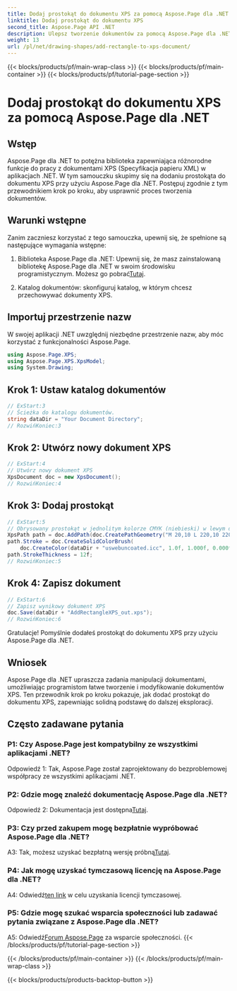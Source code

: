 ```yaml
---
title: Dodaj prostokąt do dokumentu XPS za pomocą Aspose.Page dla .NET
linktitle: Dodaj prostokąt do dokumentu XPS
second_title: Aspose.Page API .NET
description: Ulepsz tworzenie dokumentów za pomocą Aspose.Page dla .NET. Z tego samouczka krok po kroku dowiesz się, jak dodawać prostokąty do dokumentów XPS.
weight: 13
url: /pl/net/drawing-shapes/add-rectangle-to-xps-document/
---
```


{{< blocks/products/pf/main-wrap-class >}}
{{< blocks/products/pf/main-container >}}
{{< blocks/products/pf/tutorial-page-section >}}

# Dodaj prostokąt do dokumentu XPS za pomocą Aspose.Page dla .NET

## Wstęp

Aspose.Page dla .NET to potężna biblioteka zapewniająca różnorodne funkcje do pracy z dokumentami XPS (Specyfikacja papieru XML) w aplikacjach .NET. W tym samouczku skupimy się na dodaniu prostokąta do dokumentu XPS przy użyciu Aspose.Page dla .NET. Postępuj zgodnie z tym przewodnikiem krok po kroku, aby usprawnić proces tworzenia dokumentów.

## Warunki wstępne

Zanim zaczniesz korzystać z tego samouczka, upewnij się, że spełnione są następujące wymagania wstępne:

1.  Biblioteka Aspose.Page dla .NET: Upewnij się, że masz zainstalowaną bibliotekę Aspose.Page dla .NET w swoim środowisku programistycznym. Możesz go pobrać[Tutaj](https://releases.aspose.com/page/net/).

2. Katalog dokumentów: skonfiguruj katalog, w którym chcesz przechowywać dokumenty XPS.

## Importuj przestrzenie nazw

W swojej aplikacji .NET uwzględnij niezbędne przestrzenie nazw, aby móc korzystać z funkcjonalności Aspose.Page.

```csharp
using Aspose.Page.XPS;
using Aspose.Page.XPS.XpsModel;
using System.Drawing;
```

## Krok 1: Ustaw katalog dokumentów

```csharp
// ExStart:3
// Ścieżka do katalogu dokumentów.
string dataDir = "Your Document Directory";
// RozwińKoniec:3
```

## Krok 2: Utwórz nowy dokument XPS

```csharp
// ExStart:4
// Utwórz nowy dokument XPS
XpsDocument doc = new XpsDocument();
// RozwińKoniec:4
```

## Krok 3: Dodaj prostokąt

```csharp
// ExStart:5
// Obrysowany prostokąt w jednolitym kolorze CMYK (niebieski) w lewym dolnym rogu
XpsPath path = doc.AddPath(doc.CreatePathGeometry("M 20,10 L 220,10 220,100 20,100 Z"));
path.Stroke = doc.CreateSolidColorBrush(
    doc.CreateColor(dataDir + "uswebuncoated.icc", 1.0f, 1.000f, 0.000f, 0.000f, 0.000f));
path.StrokeThickness = 12f;
// RozwińKoniec:5
```

## Krok 4: Zapisz dokument

```csharp
// ExStart:6
// Zapisz wynikowy dokument XPS
doc.Save(dataDir + "AddRectangleXPS_out.xps");
// RozwińKoniec:6
```

Gratulacje! Pomyślnie dodałeś prostokąt do dokumentu XPS przy użyciu Aspose.Page dla .NET.

## Wniosek

Aspose.Page dla .NET upraszcza zadania manipulacji dokumentami, umożliwiając programistom łatwe tworzenie i modyfikowanie dokumentów XPS. Ten przewodnik krok po kroku pokazuje, jak dodać prostokąt do dokumentu XPS, zapewniając solidną podstawę do dalszej eksploracji.

## Często zadawane pytania

### P1: Czy Aspose.Page jest kompatybilny ze wszystkimi aplikacjami .NET?

Odpowiedź 1: Tak, Aspose.Page został zaprojektowany do bezproblemowej współpracy ze wszystkimi aplikacjami .NET.

### P2: Gdzie mogę znaleźć dokumentację Aspose.Page dla .NET?

 Odpowiedź 2: Dokumentacja jest dostępna[Tutaj](https://reference.aspose.com/page/net/).

### P3: Czy przed zakupem mogę bezpłatnie wypróbować Aspose.Page dla .NET?

 A3: Tak, możesz uzyskać bezpłatną wersję próbną[Tutaj](https://releases.aspose.com/).

### P4: Jak mogę uzyskać tymczasową licencję na Aspose.Page dla .NET?

 A4: Odwiedź[ten link](https://purchase.aspose.com/temporary-license/) w celu uzyskania licencji tymczasowej.

### P5: Gdzie mogę szukać wsparcia społeczności lub zadawać pytania związane z Aspose.Page dla .NET?

 A5: Odwiedź[Forum Aspose.Page](https://forum.aspose.com/c/page/39) za wsparcie społeczności.
{{< /blocks/products/pf/tutorial-page-section >}}

{{< /blocks/products/pf/main-container >}}
{{< /blocks/products/pf/main-wrap-class >}}

{{< blocks/products/products-backtop-button >}}
